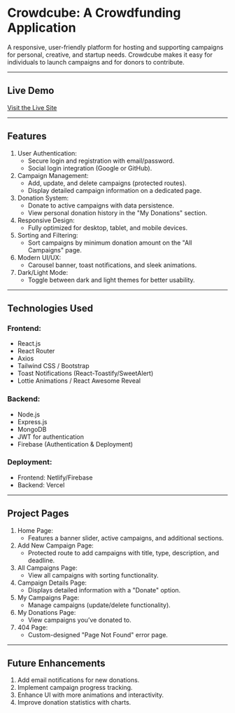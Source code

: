 
# Crowdcube: A Crowdfunding Application

A responsive, user-friendly platform for hosting and supporting campaigns for personal, creative, and startup needs. Crowdcube makes it easy for individuals to launch campaigns and for donors to contribute.

---

## Live Demo
[Visit the Live Site](https://crowd-nest-client.netlify.app/)  

---

## Features
1. User Authentication:
   - Secure login and registration with email/password.
   - Social login integration (Google or GitHub).
2. Campaign Management:
   - Add, update, and delete campaigns (protected routes).
   - Display detailed campaign information on a dedicated page.
3. Donation System:
   - Donate to active campaigns with data persistence.
   - View personal donation history in the "My Donations" section.
4. Responsive Design:
   - Fully optimized for desktop, tablet, and mobile devices.
5. Sorting and Filtering:
   - Sort campaigns by minimum donation amount on the "All Campaigns" page.
6. Modern UI/UX:
   - Carousel banner, toast notifications, and sleek animations.
7. Dark/Light Mode:
   - Toggle between dark and light themes for better usability.

---

## Technologies Used
### Frontend:
- React.js
- React Router
- Axios
- Tailwind CSS / Bootstrap
- Toast Notifications (React-Toastify/SweetAlert)
- Lottie Animations / React Awesome Reveal

### Backend:
- Node.js
- Express.js
- MongoDB
- JWT for authentication
- Firebase (Authentication & Deployment)

### Deployment:
- Frontend: Netlify/Firebase
- Backend: Vercel

---

## Project Pages
1. Home Page:
   - Features a banner slider, active campaigns, and additional sections.
2. Add New Campaign Page:
   - Protected route to add campaigns with title, type, description, and deadline.
3. All Campaigns Page:
   - View all campaigns with sorting functionality.
4. Campaign Details Page:
   - Displays detailed information with a "Donate" option.
5. My Campaigns Page:
   - Manage campaigns (update/delete functionality).
6. My Donations Page:
   - View campaigns you’ve donated to.
7. 404 Page:
   - Custom-designed "Page Not Found" error page.

---

## Future Enhancements
1. Add email notifications for new donations.
2. Implement campaign progress tracking.
3. Enhance UI with more animations and interactivity.
4. Improve donation statistics with charts.

